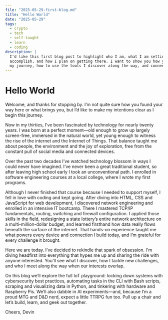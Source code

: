 ```yaml
---
file: "2025-05-29-first-blog.md"
title: "Hello World"
date: "2025-05-29"
tags: 
  - crypto
  - tech
  - self-taught
  - learn
  - coding
description: |
  I'd like this first blog post to highlight who I am, what I am setting out to 
  accomplish, and how I plan on getting there. I want to show you how you can benefit from following 
  my journey, how to use the tools I discover along the way, and connect with me or get involved in different ways.
---
```


# Hello World

Welcome, and thanks for stopping by. I’m not quite sure how you found your way here or what brings you, but I’d like to make my intentions clear as I begin this journey.

Now in my thirties, I’ve been fascinated by technology for nearly twenty years. I was born at a perfect moment—old enough to grow up largely screen-free, immersed in the natural world, yet young enough to witness the rise of the internet and the Internet of Things. That balance taught me about people, the environment and the joy of exploration, free from the constant pull of social media and connected devices.

Over the past two decades I’ve watched technology blossom in ways I could never have imagined. I’ve never been a great traditional student, so after leaving high school early I took an unconventional path. I enrolled in software engineering courses at a local college, where I wrote my first programs.

Although I never finished that course because I needed to support myself, I fell in love with coding and kept going. After diving into HTML, CSS and JavaScript for web development, I discovered network engineering and enrolled in an intensive IT bootcamp. There I mastered TCP/IP fundamentals, routing, switching and firewall configuration. I applied those skills in the field, redesigning a state lottery’s entire network architecture on a multi-million-dollar budget, and learned firsthand how data really flows beneath the surface of the internet. That hands-on experience taught me what powers every device and connection I build today, and I’m grateful for every challenge it brought.

Here we are today. I’ve decided to rekindle that spark of obsession. I'm diving headfirst into everything that hypes me up and sharing the ride with anyone interested. You’ll see what I discover, how I tackle new challenges, and who I meet along the way when our interests overlap.

On this blog we’ll explore the full IoT playground: locking down systems with cybersecurity best practices, automating tasks in the CLI with Bash scripts, scraping and visualizing data in Python, and tinkering with hardware and Raspberry Pis. We’ll also dabble in AI experiments—and, because I’m a proud MTG and D&D nerd, expect a little TTRPG fun too. Pull up a chair and let’s build, learn, and geek out together.

Cheers,
Devin 
